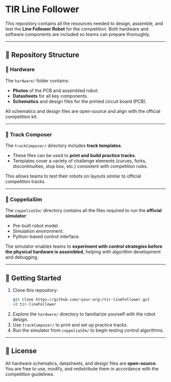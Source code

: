 # TIR Line Follower

This repository contains all the resources needed to design, assemble, and test the **Line Follower Robot** for the competition. Both hardware and software components are included so teams can prepare thoroughly.

---

## 📂 Repository Structure

### 🔧 Hardware  
The `hardware/` folder contains:
- **Photos** of the PCB and assembled robot.  
- **Datasheets** for all key components.  
- **Schematics** and design files for the printed circuit board (PCB).  

All schematics and design files are open-source and align with the official competition kit.

---

### 🏁 Track Composer  
The `trackComposer/` directory includes **track templates**.  
- These files can be used to **print and build practice tracks**.  
- Templates cover a variety of challenge elements (curves, forks, discontinuities, stop box, etc.) consistent with competition rules.  

This allows teams to test their robots on layouts similar to official competition tracks.  

---

### 🤖 CoppeliaSim  
The `coppeliaSIm/` directory contains all the files required to run the **official simulator**:  
- Pre-built robot model.  
- Simulation environment.  
- Python-based control interface.  

The simulator enables teams to **experiment with control strategies before the physical hardware is assembled**, helping with algorithm development and debugging.  

---

## 🚀 Getting Started

1. Clone this repository:  
   ```bash
   git clone https://github.com/<your-org>/tir-lineFollower.git
   cd tir-lineFollower
   ```
2. Explore the `hardware/` directory to familiarize yourself with the robot design.  
3. Use `trackComposer/` to print and set up practice tracks.  
4. Run the simulator from `coppeliaSIm/` to begin testing control algorithms.  

---

## 📜 License
All hardware schematics, datasheets, and design files are **open-source**. You are free to use, modify, and redistribute them in accordance with the competition guidelines.
